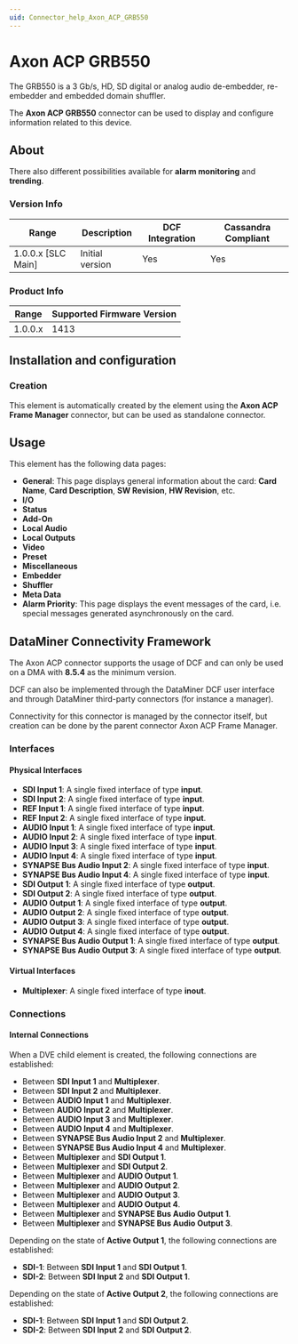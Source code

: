 ```yaml
---
uid: Connector_help_Axon_ACP_GRB550
---
```


# Axon ACP GRB550

The GRB550 is a 3 Gb/s, HD, SD digital or analog audio de-embedder, re-embedder and embedded domain shuffler.

The **Axon ACP GRB550** connector can be used to display and configure information related to this device.

## About

There also different possibilities available for **alarm monitoring** and **trending**.

### Version Info

| Range | Description | DCF Integration | Cassandra Compliant |
|----------------------|-----------------|---------------------|-------------------------|
| 1.0.0.x [SLC Main]   | Initial version | Yes                 | Yes                     |

### Product Info

| Range | Supported Firmware Version |
|------------------|-----------------------------|
| 1.0.0.x          | 1413                        |

## Installation and configuration

### Creation

This element is automatically created by the element using the **Axon ACP Frame Manager** connector, but can be used as standalone connector.

## Usage

This element has the following data pages:

- **General**: This page displays general information about the card: **Card Name**, **Card Description**, **SW Revision**, **HW Revision**, etc.
- **I/O**
- **Status**
- **Add-On**
- **Local Audio**
- **Local Outputs**
- **Video**
- **Preset**
- **Miscellaneous**
- **Embedder**
- **Shuffler**
- **Meta Data**
- **Alarm Priority**: This page displays the event messages of the card, i.e. special messages generated asynchronously on the card.

## DataMiner Connectivity Framework

The Axon ACP connector supports the usage of DCF and can only be used on a DMA with **8.5.4** as the minimum version.

DCF can also be implemented through the DataMiner DCF user interface and through DataMiner third-party connectors (for instance a manager).

Connectivity for this connector is managed by the connector itself, but creation can be done by the parent connector Axon ACP Frame Manager.

### Interfaces

#### Physical Interfaces

- **SDI Input 1**: A single fixed interface of type **input**.
- **SDI Input 2**: A single fixed interface of type **input**.
- **REF Input 1**: A single fixed interface of type **input**.
- **REF Input 2**: A single fixed interface of type **input**.
- **AUDIO Input 1**: A single fixed interface of type **input**.
- **AUDIO Input 2**: A single fixed interface of type **input**.
- **AUDIO Input 3**: A single fixed interface of type **input**.
- **AUDIO Input 4**: A single fixed interface of type **input**.
- **SYNAPSE Bus Audio Input 2**: A single fixed interface of type **input**.
- **SYNAPSE Bus Audio Input 4**: A single fixed interface of type **input**.
- **SDI Output 1**: A single fixed interface of type **output**.
- **SDI Output 2**: A single fixed interface of type **output**.
- **AUDIO Output 1**: A single fixed interface of type **output**.
- **AUDIO Output 2**: A single fixed interface of type **output**.
- **AUDIO Output 3**: A single fixed interface of type **output**.
- **AUDIO Output 4**: A single fixed interface of type **output**.
- **SYNAPSE Bus Audio Output 1**: A single fixed interface of type **output**.
- **SYNAPSE Bus Audio Output 3**: A single fixed interface of type **output**.

#### Virtual Interfaces

- **Multiplexer**: A single fixed interface of type **inout**.

### Connections

#### Internal Connections

When a DVE child element is created, the following connections are established:

- Between **SDI Input 1** and **Multiplexer**.
- Between **SDI Input 2** and **Multiplexer**.
- Between **AUDIO Input 1** and **Multiplexer**.
- Between **AUDIO Input 2** and **Multiplexer**.
- Between **AUDIO Input 3** and **Multiplexer**.
- Between **AUDIO Input 4** and **Multiplexer**.
- Between **SYNAPSE Bus Audio Input 2** and **Multiplexer**.
- Between **SYNAPSE Bus Audio Input 4** and **Multiplexer**.
- Between **Multiplexer** and **SDI Output 1**.
- Between **Multiplexer** and **SDI Output 2**.
- Between **Multiplexer** and **AUDIO Output 1**.
- Between **Multiplexer** and **AUDIO Output 2**.
- Between **Multiplexer** and **AUDIO Output 3**.
- Between **Multiplexer** and **AUDIO Output 4**.
- Between **Multiplexer** and **SYNAPSE Bus Audio Output 1**.
- Between **Multiplexer** and **SYNAPSE Bus Audio Output 3**.

Depending on the state of **Active Output 1**, the following connections are established:

- **SDI-1**: Between **SDI Input 1** and **SDI Output 1**.
- **SDI-2**: Between **SDI Input 2** and **SDI Output 1**.

Depending on the state of **Active Output 2**, the following connections are established:

- **SDI-1**: Between **SDI Input 1** and **SDI Output 2**.
- **SDI-2**: Between **SDI Input 2** and **SDI Output 2**.
